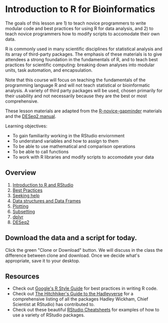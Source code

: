 Introduction to R for Bioinformatics
======================================

The goals of this lesson are 1) to teach novice programmers to write modular code and best practices for using R for data analysis, and 2) to teach novice programmers how to modify scripts to accomodate their own data. 

R is commonly used in many scientific disciplines for statistical analysis and its array of third-party packages. The emphasis of these materials is to give attendees a strong foundation in the fundamentals of R, and to teach best practices for scientific computing: breaking down analyses into modular units, task automation, and encapsulation.

Note that this course will focus on teaching the fundamentals of the programming language R and will not teach statistical or bioinformatic analysis. A variety of third party packages will be used, chosen primarily for their usability and not necessarily because they are the best or most comprehensive.

These lesson materials are adapted from the [R-novice-gapminder](http://swcarpentry.github.io/r-novice-gapminder/) materials and the [DESeq2 manual](https://bioconductor.org/packages/release/bioc/vignettes/DESeq2/inst/doc/DESeq2.pdf).

Learning objectives:

* To gain familiarity working in the RStudio enviornment
* To understand variables and how to assign to them
* To be able to use mathematical and comparison operations
* To be able to call functions
* To work with R libraries and modify scripts to accomodate your data


## Overview

1.  [Introduction to R and RStudio](lessons/01-rstudio-intro.md)
2.  [Best Practices](lessons/02-best-practices.md)
3.  [Seeking help](lessons/03-seeking-help.md)
4.  [Data structures and Data Frames](lessons/04-data-structures-dataframes.md)
5.	[Plotting](lessons/05-plotting.md)
6.	[Subsetting](lessons/06-subsetting.md)
7.	[dplyr](lessons/07dplyr.md)
8.	[DESeq2](lessons/08-DESeq2.R)


## Download the data and a script for today.

Click the green "Clone or Download" button. We will discuss in the class the difference between clone and download. Once we decide what's appropriate, save it to your desktop.


## Resources

* Check out [Google's R Style Guide](https://google.github.io/styleguide/Rguide.xml) for best practices in writing R code.
* Check out [The Hitchhiker's Guide to the Hadleyverse](http://adolfoalvarez.cl/the-hitchhikers-guide-to-the-hadleyverse/) for a comprehensive listing of all the packages Hadley Wickham, Chief Scientist at RStudio) has contributed to.
* Check out these beautiful [RStudio Cheatsheets](https://www.rstudio.com/resources/cheatsheets/) for examples of how to use a variety of RStudio packages.
